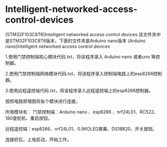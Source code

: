# Intelligent-networked-access-control-devices
(STM32F103C8T6)Intelligent networked access control devices
该文件夹中是STM32F103C8T6版本，下面的文件夹是Arduino nano版本
(Arduino nano)Intelligent networked access control devices

1.使用门禁控制端核心模块代码.txt，将该程序录入 Arduino nano 或者uno 等控制器。

2.使用门禁控制端网络模块代码.txt，将该程序录入控制端电路上的esp8266控制器。

3.使用远程遥控端代码.txt，将该程序录入远程遥控端上的esp8266控制器。

按照电路原理图将各个模块进行连接，

所用模块有：
门禁控制端：Arduino nano 、esp8266 、nrf24L01、RC522、180度舵机、重启按钮。

远程遥控端：esp8266、nrf24L01、0.96OLED屏幕、DS18B20、开关按钮。

连接好后，上电启动，开始工作。
